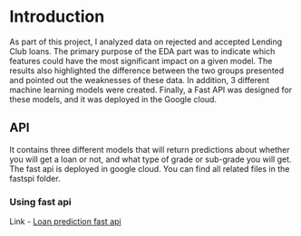 # Introduction
As part of this project, I analyzed data on rejected and accepted Lending Club loans. The primary purpose of the EDA part was to indicate which features 
could have the most significant impact on a given model. The results also highlighted the difference between the two groups presented and pointed out 
the weaknesses of these data. In addition, 3 different machine learning models were created. Finally, a Fast API was designed for these models, and 
it was deployed in the Google cloud.

## API
It contains three different models that will return predictions about whether you will get a loan or not, and what type of grade or sub-grade you
will get. The fast api is deployed in google cloud. You can find all related files in the fastspi folder.



### Using fast api

Link - [Loan prediction fast api](https://fastapilaon-h5mtrp2dva-lm.a.run.app/docs#/)
